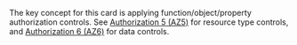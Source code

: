 The key concept for this card is applying function/object/property authorization controls. See [Authorization 5 (AZ5)](/cards/AZ5#card 'Authorization 5 (AZ5) [internal]') for resource type controls, and [Authorization 6 (AZ6)](/cards/AZ6#card 'Authorization 6 (AZ6) [internal]') for data controls.
